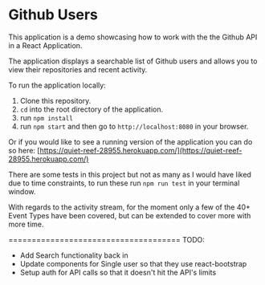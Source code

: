# Github Users

This application is a demo showcasing how to work with the the Github API in a React Application.

The application displays a searchable list of Github users and allows you to view their repositories and recent activity.

To run the application locally: 
1. Clone this repository.
2. `cd` into the root directory of the application.
3. run `npm install`
4. run `npm start` and then go to `http://localhost:8080` in your browser.

Or if you would like to see a running version of the application you can do so here: [https://quiet-reef-28955.herokuapp.com/](https://quiet-reef-28955.herokuapp.com/)

There are some tests in this project but not as many as I would have liked due to time constraints, to run these run `npm run test` in your terminal window.

With regards to the activity stream, for the moment only a few of the 40+ Event Types have been covered, but can be extended to cover more with more time.


=====================================
TODO: 

* Add Search functionality back in
* Update components for Single user so that they use react-bootstrap
* Setup auth for API calls so that it doesn't hit the API's limits